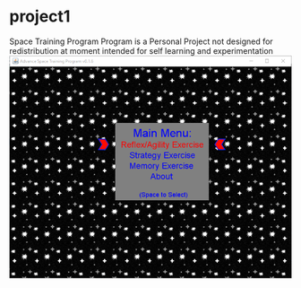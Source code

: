 # project1
Space Training Program
Program is a Personal Project
  not designed for redistribution at moment
  intended for self learning and experimentation
![Capture](https://github.com/dude17430/project1/raw/master/img/other/Capture.PNG)
